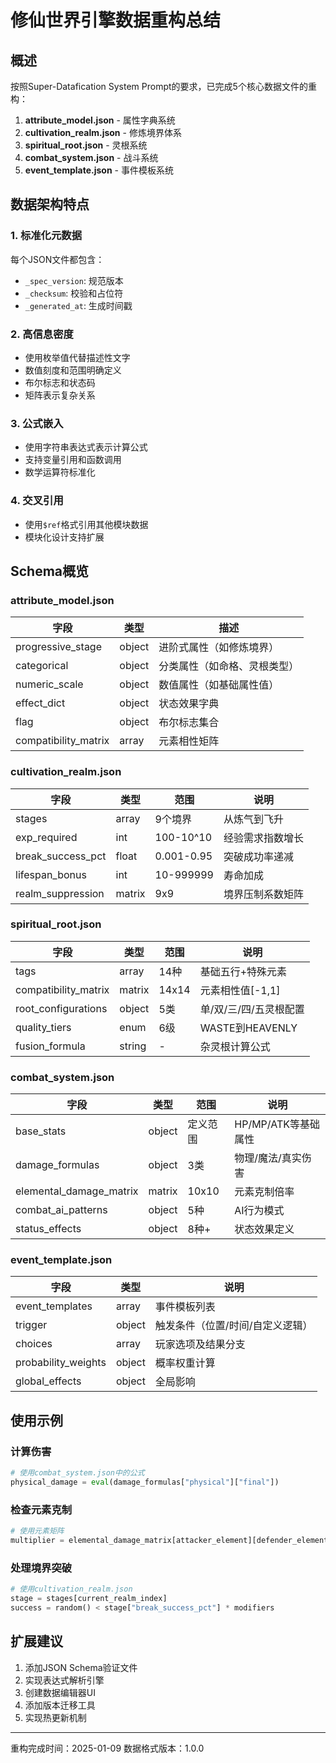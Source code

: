 # 修仙世界引擎数据重构总结

## 概述

按照Super-Datafication System Prompt的要求，已完成5个核心数据文件的重构：

1. **attribute_model.json** - 属性字典系统
2. **cultivation_realm.json** - 修炼境界体系  
3. **spiritual_root.json** - 灵根系统
4. **combat_system.json** - 战斗系统
5. **event_template.json** - 事件模板系统

## 数据架构特点

### 1. 标准化元数据
每个JSON文件都包含：
- `_spec_version`: 规范版本
- `_checksum`: 校验和占位符
- `_generated_at`: 生成时间戳

### 2. 高信息密度
- 使用枚举值代替描述性文字
- 数值刻度和范围明确定义
- 布尔标志和状态码
- 矩阵表示复杂关系

### 3. 公式嵌入
- 使用字符串表达式表示计算公式
- 支持变量引用和函数调用
- 数学运算符标准化

### 4. 交叉引用
- 使用`$ref`格式引用其他模块数据
- 模块化设计支持扩展

## Schema概览

### attribute_model.json

| 字段 | 类型 | 描述 |
|------|------|------|
| progressive_stage | object | 进阶式属性（如修炼境界） |
| categorical | object | 分类属性（如命格、灵根类型） |
| numeric_scale | object | 数值属性（如基础属性值） |
| effect_dict | object | 状态效果字典 |
| flag | object | 布尔标志集合 |
| compatibility_matrix | array | 元素相性矩阵 |

### cultivation_realm.json

| 字段 | 类型 | 范围 | 说明 |
|------|------|------|------|
| stages | array | 9个境界 | 从炼气到飞升 |
| exp_required | int | 100-10^10 | 经验需求指数增长 |
| break_success_pct | float | 0.001-0.95 | 突破成功率递减 |
| lifespan_bonus | int | 10-999999 | 寿命加成 |
| realm_suppression | matrix | 9x9 | 境界压制系数矩阵 |

### spiritual_root.json

| 字段 | 类型 | 范围 | 说明 |
|------|------|------|------|
| tags | array | 14种 | 基础五行+特殊元素 |
| compatibility_matrix | matrix | 14x14 | 元素相性值[-1,1] |
| root_configurations | object | 5类 | 单/双/三/四/五灵根配置 |
| quality_tiers | enum | 6级 | WASTE到HEAVENLY |
| fusion_formula | string | - | 杂灵根计算公式 |

### combat_system.json

| 字段 | 类型 | 范围 | 说明 |
|------|------|------|------|
| base_stats | object | 定义范围 | HP/MP/ATK等基础属性 |
| damage_formulas | object | 3类 | 物理/魔法/真实伤害 |
| elemental_damage_matrix | matrix | 10x10 | 元素克制倍率 |
| combat_ai_patterns | object | 5种 | AI行为模式 |
| status_effects | object | 8种+ | 状态效果定义 |

### event_template.json

| 字段 | 类型 | 说明 |
|------|------|------|
| event_templates | array | 事件模板列表 |
| trigger | object | 触发条件（位置/时间/自定义逻辑） |
| choices | array | 玩家选项及结果分支 |
| probability_weights | object | 概率权重计算 |
| global_effects | object | 全局影响 |

## 使用示例

### 计算伤害
```python
# 使用combat_system.json中的公式
physical_damage = eval(damage_formulas["physical"]["final"])
```

### 检查元素克制
```python
# 使用元素矩阵
multiplier = elemental_damage_matrix[attacker_element][defender_element]
```

### 处理境界突破
```python
# 使用cultivation_realm.json
stage = stages[current_realm_index]
success = random() < stage["break_success_pct"] * modifiers
```

## 扩展建议

1. 添加JSON Schema验证文件
2. 实现表达式解析引擎
3. 创建数据编辑器UI
4. 添加版本迁移工具
5. 实现热更新机制

---

重构完成时间：2025-01-09
数据格式版本：1.0.0